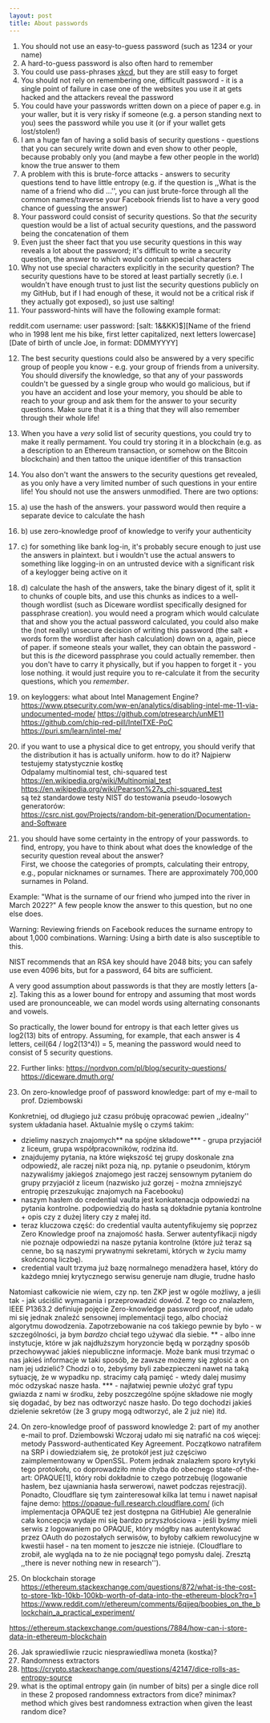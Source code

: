 ```yaml
---
layout: post
title: About passwords
---
```


1. You should not use an easy-to-guess password (such as 1234 or your name)
2. A hard-to-guess password is also often hard to remember
3. You could use pass-phrases [xkcd](https://xkcd.com/936/), but they are still easy to forget
4. You should not rely on remembering one, difficult password - it is a single point of failure in
 case one of the websites you use it at gets hacked and the attackers reveal the password
5. You could have your passwords written down on a piece of paper e.g. in your waller, but it is
 very risky if someone (e.g. a person standing next to you) sees the password while you use it
 (or if your wallet gets lost/stolen!)
6. I am a huge fan of having a solid basis of security questions - questions that you
 can securely write down and even show to other people, because probably only you
 (and maybe a few other people in the world) know the true answer to them
7. A problem with this is brute-force attacks - answers to security questions tend to 
 have little entropy (e.g. if the question is ,,What is the name of a friend who did ...'',
 you can just brute-force through all the common names/traverse your Facebook friends list
 to have a very good chance of guessing the answer)
8. Your password could consist of security questions. So that *the* security question
 would be a list of actual security questions, and the password being the concatenation of them
9. Even just the sheer fact that you use security questions in this way reveals a lot about
 the password; it's difficult to write a security question, the answer to which would contain special characters
10. Why not use special characters explicitly in the security question? The security questions
 have to be stored at least partially secretly (i.e. I wouldn't have enough trust to
 just list the security questions publicly on my GitHub, but if I had enough of these,
 it would not be a critical risk if they actually got exposed), so just use salting!
11. Your password-hints will have the following example format:

reddit.com
username: user
password: \[salt: 1&&KK)$\]\[Name of the friend who in 1998 lent me his bike, first letter capitalized, next letters lowercase\]\[Date of birth of uncle Joe, in format: DDMMYYYY\]


12. The best security questions could also be answered by a very specific group of people you know - e.g. your group of friends
 from a university. You should diversify the knowledge, so that any of your passwords couldn't be guessed
 by a single group who would go malicious, but if you have an accident and lose your memory,
 you should be able to reach to your group and ask them for the answer to your security questions.
 Make sure that it is a thing that they will also remember through their whole life!
13. When you have a *very* solid list of security questions, you could try to make it really permament.
 You could try storing it in a blockchain (e.g. as a description to an Ethereum transaction, or somehow on the Bitcoin blockchain)
 and then tattoo the unique identifier of this transaction

14. You also don't want the answers to the security questions get revealed, as you only have a very limited
 number of such questions in your entire life! You should not use the answers unmodified. There are two options:
15. a) use the hash of the answers. your password would then require a separate device to calculate the hash
16. b) use zero-knowledge proof of knowledge to verify your authenticity
17. c) for something like bank log-in, it's probably secure enough to just use the answers in plaintext. but i wouldn't use
 the actual answers to something like logging-in on an untrusted device with a significant risk of a keylogger
 being active on it
18. d) calculate the hash of the answers, take the binary digest of it, split it to chunks of couple bits,
 and use this chunks as indices to a well-though wordlist (such as Diceware wordlist specifically designed for
 passphrase creation). you would need a program which would calculate that and show you the actual password
 calculated, you could also make the (not really) unsecure decision of writing this password (the salt + 
 words form the wordlist after hash calculation) down on a, again, piece of paper. if someone steals your
 wallet, they can obtain the password - but this is *the* diceword passphrase you could actually remember.
 then you don't have to carry it physically, but if you happen to forget it - you lose nothing. it would
 just require you to re-calculate it from the security questions, which you *remember*.

19. on keyloggers: what about Intel Management Engine?
https://www.ptsecurity.com/ww-en/analytics/disabling-intel-me-11-via-undocumented-mode/
https://github.com/ptresearch/unME11
https://github.com/chip-red-pill/IntelTXE-PoC
https://puri.sm/learn/intel-me/

20. if you want to use a physical dice to get entropy, you should verify that
the distribution it has is actually uniform. how to do it?
Najpierw testujemy statystycznie kostkę  
Odpalamy multinomial test, chi-squared test  
https://en.wikipedia.org/wiki/Multinomial_test  
https://en.wikipedia.org/wiki/Pearson%27s_chi-squared_test  
są też standardowe testy NIST do testowania pseudo-losowych generatorów:  
https://csrc.nist.gov/Projects/random-bit-generation/Documentation-and-Software  

21. you should have some certainty in the entropy of your passwords.
to find, entropy, you have to think about what does the knowledge of the security question
reveal about the answer?  
First, we choose the categories of prompts, calculating their entropy, e.g., popular nicknames or surnames. There are approximately 700,000 surnames in Poland.

Example:
"What is the surname of our friend who jumped into the river in March 2022?"
A few people know the answer to this question, but no one else does.

Warning: Reviewing friends on Facebook reduces the surname entropy to about 1,000 combinations.
Warning: Using a birth date is also susceptible to this.

NIST recommends that an RSA key should have 2048 bits; you can safely use even 4096 bits, but for a password, 64 bits are sufficient.

A very good assumption about passwords is that they are mostly letters [a-z]. Taking this as a lower bound for entropy and assuming that most words used are pronounceable, we can model words using alternating consonants and vowels.

So practically, the lower bound for entropy is that each letter gives us log2(13) bits of entropy. Assuming, for example, that each answer is 4 letters, ceil(64 / log2(13^4)) = 5, meaning the password would need to consist of 5 security questions.

22. Further links:
https://nordvpn.com/pl/blog/security-questions/
https://diceware.dmuth.org/

23. On zero-knowledge proof of password knowledge: part of my e-mail to prof. Dziembowski

 Konkretniej, od długiego już czasu próbuję opracować pewien ,,idealny'' system układania haseł. Aktualnie myślę o czymś takim:
- dzielimy naszych znajomych** na spójne składowe*** - grupa przyjaciół z liceum, grupa współpracowników, rodzina itd.
- znajdujemy pytania, na które większość tej grupy doskonale zna odpowiedź, ale raczej nikt poza nią, np. pytanie o pseudonim, którym nazywaliśmy jakiegoś znajomego jest raczej sensownym pytaniem do grupy przyjaciół z liceum (nazwisko już gorzej - można zmniejszyć entropię przeszukując znajomych na Facebooku)
- naszym hasłem do credential vaulta jest konkatenacja odpowiedzi na pytania kontrolne. podpowiedzią do hasła są dokładnie pytania kontrolne + opis czy z dużej litery czy z małej itd.
- teraz kluczowa część: do credential vaulta autentyfikujemy się poprzez Zero Knowledge proof na znajomość hasła. Serwer autentyfikacji nigdy nie poznaje odpowiedzi na nasze pytania kontrolne (które już teraz są cenne, bo są naszymi prywatnymi sekretami, których w życiu mamy skończoną liczbę).
- credential vault trzyma już bazę normalnego menadżera haseł, który do każdego mniej krytycznego serwisu generuje nam długie, trudne hasło

Natomiast całkowicie nie wiem, czy np. ten ZKP jest w ogóle możliwy, a jeśli tak - jak uściślić wymagania i przeprowadzić dowód. Z tego co znalazłem, IEEE P1363.2 definiuje pojęcie Zero-knowledge password proof, nie udało mi się jednak znaleźć sensownej implementacji tego, albo chociaż algorytmu dowodzenia. Zapotrzebowanie na coś takiego pewnie by było - w szczególności, ja bym *bardzo* chciał tego używać dla siebie.
** - albo inne instytucje, które w jak najdłuższym horyzoncie będą w porządny sposób przechowywać jakieś niepubliczne informacje. Może bank musi trzymać o nas jakieś informacje w taki sposób, że zawsze możemy się zgłosić a on nam jej udzielić? Chodzi o to, żebyśmy byli zabezpieczeni nawet na taką sytuację, że w wypadku np. stracimy całą pamięć - wtedy dalej musimy móc odzyskać nasze hasła.
*** - najłatwiej pewnie ułożyć graf typu gwiazda z nami w środku, żeby poszczególne spójne składowe nie mogły się dogadać, by bez nas odtworzyć nasze hasło. Do tego dochodzi jakieś dzielenie sekretów (że 3 grupy mogą odtworzyć, ale 2 już nie) itd.

24. On zero-knowledge proof of password knowledge 2: part of my another e-mail to prof. Dziembowski
Wczoraj udało mi się natrafić na coś więcej: metody Password-authenticated Key Agreement. Początkowo natrafiłem na SRP i dowiedziałem się, że protokół jest już częściwo zaimplementowany w OpenSSL. Potem jednak znalazłem sporo krytyki tego protokołu, co doprowadziło mnie chyba do obecnego state-of-the-art: OPAQUE[1], który robi dokładnie to czego potrzebuję (logowanie hasłem, bez ujawniania hasła serwerowi, nawet podczas rejestracji). Ponadto, Cloudflare się tym zainteresował kilka lat temu i nawet napisał fajne demo:
https://opaque-full.research.cloudflare.com/
(ich implementacja OPAQUE też jest dostępna na GitHubie)
Ale generalnie cała koncepcja wydaje mi się bardzo przyszłościowa - jeśli byśmy mieli serwis z logowaniem po OPAQUE, który mógłby nas autentykować przez OAuth do pozostałych serwisów, to byłoby całkiem rewolucyjne w kwestii haseł - na ten moment to jeszcze nie istnieje. (Cloudflare to zrobił, ale wygląda na to że nie pociągnął tego pomysłu dalej. Zresztą ,,there is never nothing new in research'').

25. On blockchain storage
https://ethereum.stackexchange.com/questions/872/what-is-the-cost-to-store-1kb-10kb-100kb-worth-of-data-into-the-ethereum-block?rq=1
https://www.reddit.com/r/ethereum/comments/6qijeq/boobies_on_the_blockchain_a_practical_experiment/

https://ethereum.stackexchange.com/questions/7884/how-can-i-store-data-in-ethereum-blockchain



26. Jak sprawiedliwie rzucic niesprawiedliwa moneta (kostka)?
27. Randomness extractors
28. https://crypto.stackexchange.com/questions/42147/dice-rolls-as-entropy-source
29. what is the optimal entropy gain (in number of bits) per a single dice roll in these 2 proposed
 randomness extractors from dice? minimax? method which gives best randomness extraction when
 given the least random dice?

